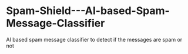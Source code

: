 # Spam-Shield---AI-based-Spam-Message-Classifier
AI based spam message classifier to detect if the messages are spam or not
